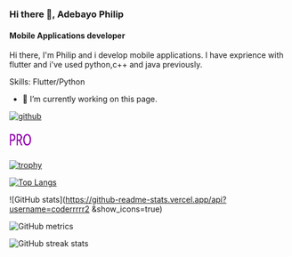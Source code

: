 ### Hi there 👋, Adebayo Philip
#### Mobile Applications developer
Hi there, I'm Philip and i develop mobile applications. I have exprience with flutter and i've used python,c++ and java previously.



Skills: Flutter/Python

- 🔭 I’m currently working on this page. 


[<img src='https://cdn.jsdelivr.net/npm/simple-icons@3.0.1/icons/github.svg' alt='github' height='40'>](https://github.com/coderrrrr2 )  

<a href='https://github.com/pricing'><img src='https://raw.githubusercontent.com/acervenky/animated-github-badges/master/assets/pro.gif' width='40' height='40'></a> 

[![trophy](https://github-profile-trophy.vercel.app/?username=coderrrrr2 )](https://github.com/ryo-ma/github-profile-trophy)

[![Top Langs](https://github-readme-stats.vercel.app/api/top-langs/?username=coderrrrr2 )](https://github.com/anuraghazra/github-readme-stats)

![GitHub stats](https://github-readme-stats.vercel.app/api?username=coderrrrr2 &show_icons=true)  

![GitHub metrics](https://metrics.lecoq.io/coderrrrr2 )  

![GitHub streak stats](https://streak-stats.demolab.com/?user=coderrrrr2 )  

